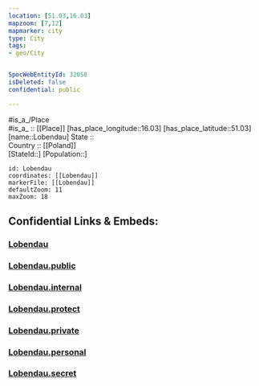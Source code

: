 ```yaml
---
location: [51.03,16.03] 
mapzoom: [7,12] 
mapmarker: city 
type: City
tags:
- geo/City


SpocWebEntityId: 32058
isDeleted: false
confidential: public

---
```

#is_a_/Place  
#is_a_ :: [[Place]] 
[has_place_longitude::16.03] 
[has_place_latitude::51.03] 
[name::Lobendau] 
State ::  
Country :: [[Poland]]  
[StateId::] 
[Population::] 



```leaflet
id: Lobendau
coordinates: [[Lobendau]] 
markerFile: [[Lobendau]] 
defaultZoom: 11 
maxZoom: 18
```


## Confidential Links & Embeds: 

### [Lobendau](/_Standards/Earth/Continent/Europe/Europe~East/Poland/Provinces~Poland/Lower_Silesian/City/Lobendau.md) 

### [Lobendau.public](/_public/Earth/Continent/Europe/Europe~East/Poland/Provinces~Poland/Lower_Silesian/City/Lobendau.public.md) 

### [Lobendau.internal](/_internal/Earth/Continent/Europe/Europe~East/Poland/Provinces~Poland/Lower_Silesian/City/Lobendau.internal.md) 

### [Lobendau.protect](/_protect/Earth/Continent/Europe/Europe~East/Poland/Provinces~Poland/Lower_Silesian/City/Lobendau.protect.md) 

### [Lobendau.private](/_private/Earth/Continent/Europe/Europe~East/Poland/Provinces~Poland/Lower_Silesian/City/Lobendau.private.md) 

### [Lobendau.personal](/_personal/Earth/Continent/Europe/Europe~East/Poland/Provinces~Poland/Lower_Silesian/City/Lobendau.personal.md) 

### [Lobendau.secret](/_secret/Earth/Continent/Europe/Europe~East/Poland/Provinces~Poland/Lower_Silesian/City/Lobendau.secret.md)

